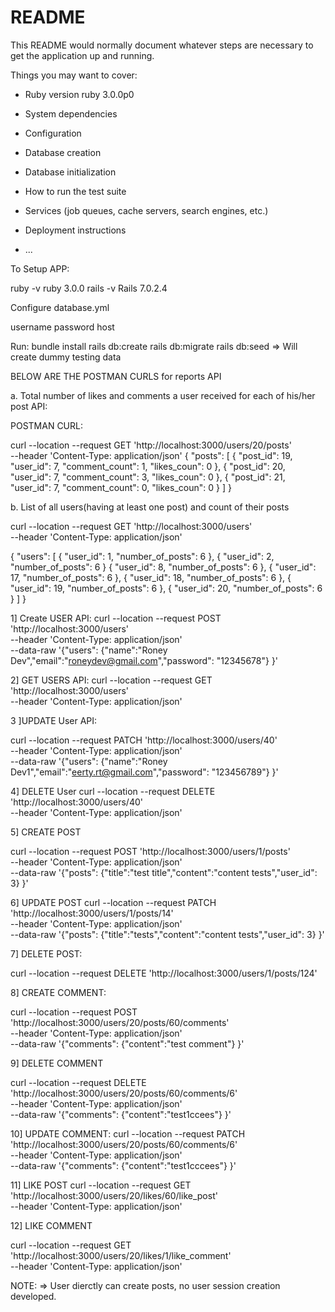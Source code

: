 # README

This README would normally document whatever steps are necessary to get the
application up and running.

Things you may want to cover:

* Ruby version
  ruby 3.0.0p0
* System dependencies

* Configuration

* Database creation

* Database initialization

* How to run the test suite

* Services (job queues, cache servers, search engines, etc.)

* Deployment instructions

* ...

To Setup APP:

ruby -v 
  ruby 3.0.0
rails -v
  Rails 7.0.2.4

Configure database.yml 

  username
  password
  host

Run:
bundle install
rails db:create
rails db:migrate
rails db:seed  => Will create dummy testing data

BELOW ARE THE POSTMAN CURLS for reports API

a. Total number of likes and comments a user received for each of his/her post API:

POSTMAN CURL:

curl --location --request GET 'http://localhost:3000/users/20/posts' \
--header 'Content-Type: application/json'
{
    "posts": [
        {
            "post_id": 19,
            "user_id": 7,
            "comment_count": 1,
            "likes_coun": 0
        },
        {
            "post_id": 20,
            "user_id": 7,
            "comment_count": 3,
            "likes_coun": 0
        },
        {
            "post_id": 21,
            "user_id": 7,
            "comment_count": 0,
            "likes_coun": 0
        }
    ]
}


b. List of all users(having at least one post) and count of their posts

 curl --location --request GET 'http://localhost:3000/users' \
--header 'Content-Type: application/json'

{
    "users": [
        {
            "user_id": 1,
            "number_of_posts": 6
        },
        {
            "user_id": 2,
            "number_of_posts": 6
        }
        {
            "user_id": 8,
            "number_of_posts": 6
        },
        {
            "user_id": 17,
            "number_of_posts": 6
        },
        {
            "user_id": 18,
            "number_of_posts": 6
        },
        {
            "user_id": 19,
            "number_of_posts": 6
        },
        {
            "user_id": 20,
            "number_of_posts": 6
        }
    ]
}

1] Create USER API:
curl --location --request POST 'http://localhost:3000/users' \
--header 'Content-Type: application/json' \
--data-raw '{"users":
  {"name":"Roney Dev","email":"roneydev@gmail.com","password": "12345678"}
}'

2] GET USERS API:
curl --location --request GET 'http://localhost:3000/users' \
--header 'Content-Type: application/json'

3 ]UPDATE User API:

curl --location --request PATCH 'http://localhost:3000/users/40' \
--header 'Content-Type: application/json' \
--data-raw '{"users":
  {"name":"Roney Dev1","email":"eerty.rt@gmail.com","password": "123456789"}
}'

4] DELETE User
curl --location --request DELETE 'http://localhost:3000/users/40' \
--header 'Content-Type: application/json'



5] CREATE POST

curl --location --request POST 'http://localhost:3000/users/1/posts' \
--header 'Content-Type: application/json' \
--data-raw '{"posts":
  {"title":"test title","content":"content tests","user_id": 3}
}'

6] UPDATE POST
curl --location --request PATCH 'http://localhost:3000/users/1/posts/14' \
--header 'Content-Type: application/json' \
--data-raw '{"posts":
  {"title":"tests","content":"content tests","user_id": 3}
}'

7] DELETE POST:

curl --location --request DELETE 'http://localhost:3000/users/1/posts/124'


8]  CREATE COMMENT:

curl --location --request POST 'http://localhost:3000/users/20/posts/60/comments' \
--header 'Content-Type: application/json' \
--data-raw '{"comments":
  {"content":"test comment"}
}'

9] DELETE COMMENT

curl --location --request DELETE 'http://localhost:3000/users/20/posts/60/comments/6' \
--header 'Content-Type: application/json' \
--data-raw '{"comments":
  {"content":"test1ccees"}
}'

10] UPDATE COMMENT:
curl --location --request PATCH 'http://localhost:3000/users/20/posts/60/comments/6' \
--header 'Content-Type: application/json' \
--data-raw '{"comments":
  {"content":"test1cccees"}
}'

11] LIKE POST
curl --location --request GET 'http://localhost:3000/users/20/likes/60/like_post' \
--header 'Content-Type: application/json'

12] LIKE COMMENT

curl --location --request GET 'http://localhost:3000/users/20/likes/1/like_comment' \
--header 'Content-Type: application/json'


NOTE:
 => User dierctly can create posts, no user session creation developed.

